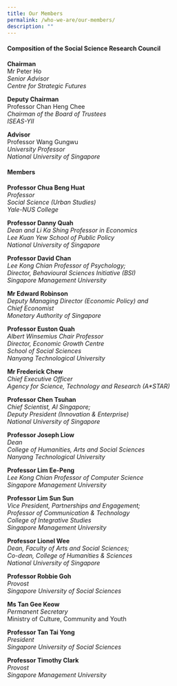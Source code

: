 ```yaml
---
title: Our Members
permalink: /who-we-are/our-members/
description: ""
---
```

#### **Composition of the Social Science Research Council**
**Chairman**<br>
Mr Peter Ho<br>
_Senior Advisor_<br>
_Centre for Strategic Futures_

**Deputy Chairman**<br>
Professor Chan Heng Chee<br>
_Chairman of the Board of Trustees_<br>
_ISEAS-YII_

**Advisor**<br>
Professor Wang Gungwu<br>
_University Professor_<br>
_National University of Singapore_

#### **Members**
**Professor Chua Beng Huat**<br>
_Professor_<br>
_Social Science (Urban Studies)_<br>
_Yale-NUS College_

**Professor Danny Quah**<br>
_Dean and Li Ka Shing Professor in Economics_<br>
_Lee Kuan Yew School of Public Policy_<br>
_National University of Singapore_

**Professor David Chan**<br>
_Lee Kong Chian Professor of Psychology;<br>
Director, Behavioural Sciences Initiative (BSI)_<br>
_Singapore Management University_

**Mr Edward Robinson**<br>
_Deputy Managing Director (Economic Policy) and<br>
Chief Economist_<br>
_Monetary Authority of Singapore_

**Professor Euston Quah**<br>
_Albert Winsemius Chair Professor_<br>
_Director, Economic Growth Centre_<br>
_School of Social Sciences_<br>
_Nanyang Technological University_

**Mr Frederick Chew**<br>
_Chief Executive Officer_<br>
_Agency for Science, Technology and Research (A\*STAR)_

**Professor Chen Tsuhan**<br>
*Chief Scientist, AI Singapore;  
 Deputy President (Innovation &amp; Enterprise)*<br>
_National University of Singapore_

**Professor Joseph Liow**<br>
_Dean<br>
College of Humanities, Arts and Social Sciences_ <br>
_Nanyang Technological University_

**Professor Lim Ee-Peng**<br>
_Lee Kong Chian Professor of Computer Science_<br>
_Singapore Management University_

**Professor Lim Sun Sun**<br>
*Vice President, Partnerships and Engagement;*<br>
*Professor of Communication &amp; Technology*<br>
*College of Integrative Studies*<br>
*Singapore Management University*

**Professor Lionel Wee**<br>
_Dean, Faculty of Arts and Social Sciences;_<br>
_Co-dean, College of Humanities &amp; Sciences_<br>
_National University of Singapore_

**Professor Robbie Goh**<br>
_Provost<br>
Singapore University of Social Sciences_

**Ms Tan Gee Keow**<br>
_Permanent Secretary_<br>
Ministry of Culture, Community and Youth

**Professor Tan Tai Yong**<br>
_President_<br>
_Singapore University of Social Sciences_

**Professor Timothy Clark**<br>
_Provost_<br>
_Singapore Management University_